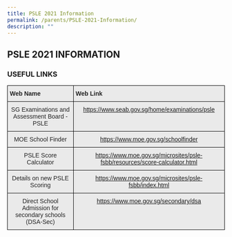 ```yaml
---
title: PSLE 2021 Information
permalink: /parents/PSLE-2021-Information/
description: ""
---
```

## PSLE 2021 INFORMATION

### USEFUL LINKS

<style type="text/css">
.tg  {border-collapse:collapse;border-spacing:0;}
.tg td{border-color:black;border-style:solid;border-width:1px;font-family:Arial, sans-serif;font-size:14px;
  overflow:hidden;padding:10px 5px;word-break:normal;}
.tg th{border-color:black;border-style:solid;border-width:1px;font-family:Arial, sans-serif;font-size:14px;
  font-weight:normal;overflow:hidden;padding:10px 5px;word-break:normal;}
.tg .tg-tv74{background-color:#EAEAEA;color:#E20A00;text-align:center;vertical-align:top}
.tg .tg-ii8k{background-color:#EAEAEA;color:#222;text-align:center;vertical-align:top}
.tg .tg-rj1p{background-color:#EAEAEA;color:#222;font-weight:bold;text-align:left;vertical-align:top}
</style>
<table class="tg">
<thead>
  <tr>
    <th class="tg-rj1p">Web Name</th>
    <th class="tg-rj1p">Web Link</th>
  </tr>
</thead>
<tbody>
  <tr>
    <td class="tg-ii8k">SG Examinations and Assessment Board - PSLE</td>
    <td class="tg-tv74"><a href="https://www.seab.gov.sg/home/examinations/psle">https://www.seab.gov.sg/home/examinations/psle</a></td>
  </tr>
  <tr>
    <td class="tg-ii8k">MOE School Finder</td>
    <td class="tg-tv74"><a href="https://www.moe.gov.sg/schoolfinder">https://www.moe.gov.sg/schoolfinder</a></td>
  </tr>
  <tr>
    <td class="tg-ii8k">PSLE Score Calculator</td>
    <td class="tg-tv74"><a href="https://www.moe.gov.sg/microsites/psle-fsbb/resources/score-calculator.html">https://www.moe.gov.sg/microsites/psle-fsbb/resources/score-calculator.html</a></td>
  </tr>
  <tr>
    <td class="tg-ii8k">Details on new PSLE Scoring</td>
    <td class="tg-tv74"><a href="https://www.moe.gov.sg/microsites/psle-fsbb/index.html">https://www.moe.gov.sg/microsites/psle-fsbb/index.html</a></td>
  </tr>
  <tr>
    <td class="tg-ii8k">Direct School Admission for secondary schools (DSA-Sec)</td>
    <td class="tg-tv74"><a href="https://www.moe.gov.sg/secondary/dsa">https://www.moe.gov.sg/secondary/dsa</a></td>
  </tr>
</tbody>
</table>